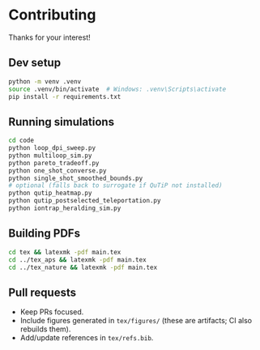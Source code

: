 # Contributing

Thanks for your interest!

## Dev setup
```bash
python -m venv .venv
source .venv/bin/activate  # Windows: .venv\Scripts\activate
pip install -r requirements.txt
```

## Running simulations
```bash
cd code
python loop_dpi_sweep.py
python multiloop_sim.py
python pareto_tradeoff.py
python one_shot_converse.py
python single_shot_smoothed_bounds.py
# optional (falls back to surrogate if QuTiP not installed)
python qutip_heatmap.py
python qutip_postselected_teleportation.py
python iontrap_heralding_sim.py
```

## Building PDFs
```bash
cd tex && latexmk -pdf main.tex
cd ../tex_aps && latexmk -pdf main.tex
cd ../tex_nature && latexmk -pdf main.tex
```

## Pull requests
- Keep PRs focused.
- Include figures generated in `tex/figures/` (these are artifacts; CI also rebuilds them).
- Add/update references in `tex/refs.bib`.
